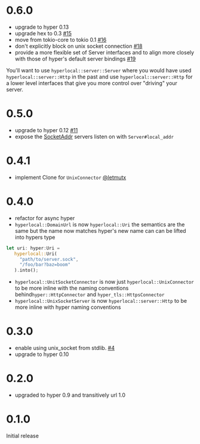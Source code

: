 # 0.6.0

* upgrade to hyper 0.13
* upgrade hex to 0.3 [#15](https://github.com/softprops/hyperlocal/pull/15)
* move from tokio-core to tokio 0.1 [#16](https://github.com/softprops/hyperlocal/pull/16)
* don't explicitly block on unix socket connection [#18](https://github.com/softprops/hyperlocal/pull/18)
* provide a more flexible set of Server interfaces and to align more closely with those of hyper's default server bindings [#19](https://github.com/softprops/hyperlocal/pull/19)

You'll want to use `hyperlocal::server::Server` where you would have used `hyperlocal::server::Http` in the past and use
`hyperlocal::server::Http` for a lower level interfaces that give you more control over "driving" your server.

# 0.5.0

* upgrade to hyper 0.12 [#11](https://github.com/softprops/hyperlocal/pull/11)
* expose the [SocketAddr](https://doc.rust-lang.org/std/os/unix/net/struct.SocketAddr.html) servers listen on with `Server#local_addr`

# 0.4.1

* implement Clone for `UnixConnector` [@letmutx](https://github.com/softprops/hyperlocal/pull/7)

# 0.4.0

* refactor for async hyper
* `hyperlocal::DomainUrl` is now `hyperlocal::Uri` the semantics are the same but the name now matches hyper's new name can can be lifted into hypers type

```rust
let uri: hyper:Uri =
   hyperlocal::Uri(
     "path/to/server.sock",
     "/foo/bar?baz=boom"
   ).into();
```
* `hyperlocal::UnitSocketConnector` is now just `hyperlocal::UnixConnector` to be more inline with the naming conventions behind`hyper::HttpConnector` and `hyper_tls::HttpsConnector`
* `hyperlocal::UnixSocketServer` is now  `hyperlocal::server::Http` to be more inline with hyper naming conventions

# 0.3.0

* enable using unix_socket from stdlib. [#4](https://github.com/softprops/hyperlocal/pull/4)
* upgrade to hyper 0.10

# 0.2.0

* upgraded to hyper 0.9 and transitively url 1.0


# 0.1.0

Initial release
